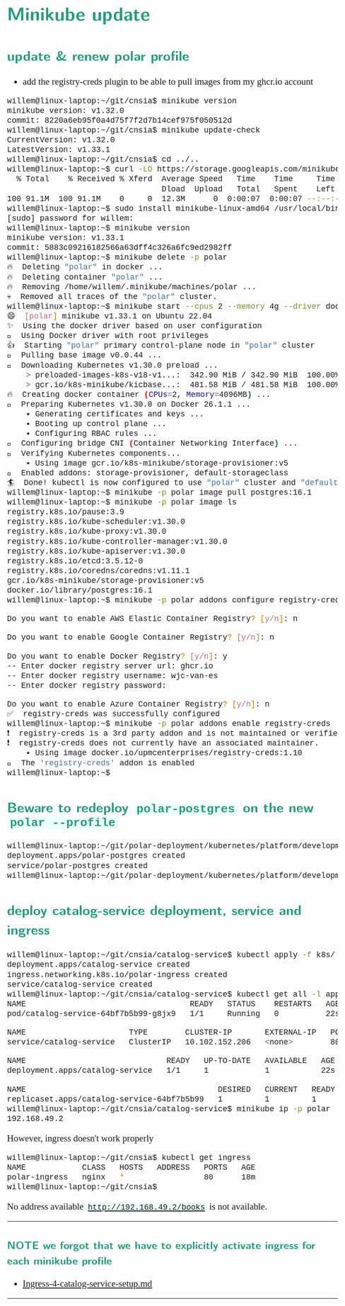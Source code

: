 <style>
body {
  font-family: "Gentium Basic", Cardo, "Linux Libertine o", "Palatino Linotype", Cambria, serif;
  font-size: 130% !important;
}
code {
	padding: 0 .25em;
	
	white-space: pre;
	font-family: "Tlwg mono", Consolas, "Liberation Mono", Menlo, Courier, monospace;
	
	background-color: #ECFFFA;
	//border: 1px solid #ccc;
	//border-radius: 3px;
}

kbd {
	display: inline-block;
	padding: 3px 5px;
	font-family: "Tlwg mono", Consolas, "Liberation Mono", Menlo, Courier, monospace;
	line-height: 10px;
	color: #555;
	vertical-align: middle;
	background-color: #ECFFFA;
	border: solid 1px #ccc;
	border-bottom-color: #bbb;
	border-radius: 3px;
	box-shadow: inset 0 -1px 0 #bbb;
}

h1,h2,h3,h4,h5 {
  color: #269B7D; 
  font-family: "fira sans", "Latin Modern Sans", Calibri, "Trebuchet MS", sans-serif;
}

img {
  width: auto; 
  height: 80%;
  max-height: 100%; 
}
</style>

# Minikube update

## update & renew polar profile

- add the registry-creds plugin to be able to pull images from my ghcr.io account
```bash
willem@linux-laptop:~/git/cnsia$ minikube version
minikube version: v1.32.0
commit: 8220a6eb95f0a4d75f7f2d7b14cef975f050512d
willem@linux-laptop:~/git/cnsia$ minikube update-check
CurrentVersion: v1.32.0
LatestVersion: v1.33.1
willem@linux-laptop:~/git/cnsia$ cd ../..
willem@linux-laptop:~$ curl -LO https://storage.googleapis.com/minikube/releases/latest/minikube-linux-amd64
  % Total    % Received % Xferd  Average Speed   Time    Time     Time  Current
                                 Dload  Upload   Total   Spent    Left  Speed
100 91.1M  100 91.1M    0     0  12.3M      0  0:00:07  0:00:07 --:--:-- 13.6M
willem@linux-laptop:~$ sudo install minikube-linux-amd64 /usr/local/bin/minikube
[sudo] password for willem: 
willem@linux-laptop:~$ minikube version
minikube version: v1.33.1
commit: 5883c09216182566a63dff4c326a6fc9ed2982ff
willem@linux-laptop:~$ minikube delete -p polar
🔥  Deleting "polar" in docker ...
🔥  Deleting container "polar" ...
🔥  Removing /home/willem/.minikube/machines/polar ...
💀  Removed all traces of the "polar" cluster.
willem@linux-laptop:~$ minikube start --cpus 2 --memory 4g --driver docker -p polar
😄  [polar] minikube v1.33.1 on Ubuntu 22.04
✨  Using the docker driver based on user configuration
📌  Using Docker driver with root privileges
👍  Starting "polar" primary control-plane node in "polar" cluster
🚜  Pulling base image v0.0.44 ...
💾  Downloading Kubernetes v1.30.0 preload ...
    > preloaded-images-k8s-v18-v1...:  342.90 MiB / 342.90 MiB  100.00% 5.88 Mi
    > gcr.io/k8s-minikube/kicbase...:  481.58 MiB / 481.58 MiB  100.00% 8.04 Mi
🔥  Creating docker container (CPUs=2, Memory=4096MB) ...
🐳  Preparing Kubernetes v1.30.0 on Docker 26.1.1 ...
    ▪ Generating certificates and keys ...
    ▪ Booting up control plane ...
    ▪ Configuring RBAC rules ...
🔗  Configuring bridge CNI (Container Networking Interface) ...
🔎  Verifying Kubernetes components...
    ▪ Using image gcr.io/k8s-minikube/storage-provisioner:v5
🌟  Enabled addons: storage-provisioner, default-storageclass
🏄  Done! kubectl is now configured to use "polar" cluster and "default" namespace by default
willem@linux-laptop:~$ minikube -p polar image pull postgres:16.1
willem@linux-laptop:~$ minikube -p polar image ls
registry.k8s.io/pause:3.9
registry.k8s.io/kube-scheduler:v1.30.0
registry.k8s.io/kube-proxy:v1.30.0
registry.k8s.io/kube-controller-manager:v1.30.0
registry.k8s.io/kube-apiserver:v1.30.0
registry.k8s.io/etcd:3.5.12-0
registry.k8s.io/coredns/coredns:v1.11.1
gcr.io/k8s-minikube/storage-provisioner:v5
docker.io/library/postgres:16.1
willem@linux-laptop:~$ minikube -p polar addons configure registry-creds

Do you want to enable AWS Elastic Container Registry? [y/n]: n

Do you want to enable Google Container Registry? [y/n]: n

Do you want to enable Docker Registry? [y/n]: y
-- Enter docker registry server url: ghcr.io
-- Enter docker registry username: wjc-van-es
-- Enter docker registry password: 

Do you want to enable Azure Container Registry? [y/n]: n
✅  registry-creds was successfully configured
willem@linux-laptop:~$ minikube -p polar addons enable registry-creds
❗  registry-creds is a 3rd party addon and is not maintained or verified by minikube maintainers, enable at your own risk.
❗  registry-creds does not currently have an associated maintainer.
    ▪ Using image docker.io/upmcenterprises/registry-creds:1.10
🌟  The 'registry-creds' addon is enabled
willem@linux-laptop:~$ 


```

## Beware to redeploy `polar-postgres` on the new `polar --profile`
```bash
willem@linux-laptop:~/git/polar-deployment/kubernetes/platform/development$ kubectl apply -f services/
deployment.apps/polar-postgres created
service/polar-postgres created
willem@linux-laptop:~/git/polar-deployment/kubernetes/platform/development$ 

```

## deploy catalog-service deployment, service and ingress
```bash
willem@linux-laptop:~/git/cnsia/catalog-service$ kubectl apply -f k8s/
deployment.apps/catalog-service created
ingress.networking.k8s.io/polar-ingress created
service/catalog-service created
willem@linux-laptop:~/git/cnsia/catalog-service$ kubectl get all -l app=catalog-service
NAME                                   READY   STATUS    RESTARTS   AGE
pod/catalog-service-64bf7b5b99-g8jx9   1/1     Running   0          22s

NAME                      TYPE        CLUSTER-IP       EXTERNAL-IP   PORT(S)   AGE
service/catalog-service   ClusterIP   10.102.152.206   <none>        80/TCP    22s

NAME                              READY   UP-TO-DATE   AVAILABLE   AGE
deployment.apps/catalog-service   1/1     1            1           22s

NAME                                         DESIRED   CURRENT   READY   AGE
replicaset.apps/catalog-service-64bf7b5b99   1         1         1       22s
willem@linux-laptop:~/git/cnsia/catalog-service$ minikube ip -p polar
192.168.49.2

```
However, ingress doesn't work properly
```bash
willem@linux-laptop:~/git/cnsia$ kubectl get ingress
NAME            CLASS   HOSTS   ADDRESS   PORTS   AGE
polar-ingress   nginx   *                 80      18m
willem@linux-laptop:~/git/cnsia$ 

```
 No address available 
 [`http://192.168.49.2/books`](http://192.168.49.2/books) is not available.
 

---

### NOTE we forgot that we have to explicitly activate ingress for each minikube profile
- [Ingress-4-catalog-service-setup.md](Ingress-4-catalog-service-setup.md#enable-the-ingress-addon-of-minikube-with-minikube-addons-enable-ingress--p-polar)

---
